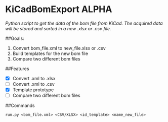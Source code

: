 # KiCadBomExport ALPHA

*Python script to get the data of the bom file from KiCad. The acquired data will be stored and sorted in a new .xlsx or .csv file.*

##Goals:
1) Convert bom_file.xml to new_file.xlsx or .csv
2) Build templates for the new bom file
3) Compare two different bom files

##Features
- [X] Convert .xml to .xlsx
- [ ] Convert .xml to .csv
- [X] Template prototype
- [ ] Compare two different bom files

##Commands


```
run.py <bom_file.xml> <CSV/XLSX> <id_template> <name_new_file>
```
